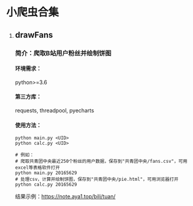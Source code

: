 # 小爬虫合集

1. ## drawFans

   ### 简介：爬取B站用户粉丝并绘制饼图

   #### 环境需求：

   python>=3.6

   #### 第三方库：

   requests, threadpool, pyecharts

   #### 使用方法：

   ```
   python main.py <UID>
   python calc.py <UID>
   
   # 例如：
   # 爬取共青团中央最近250个粉丝的用户数据，保存到"共青团中央/fans.csv"，可用excel等表格软件打开
   python main.py 20165629
   # 处理csv，计算并绘制饼图，保存到"共青团中央/pie.html"，可用浏览器打开
   python calc.py 20165629
   ```

   结果示例：https://note.aya1.top/bili/tuan/


